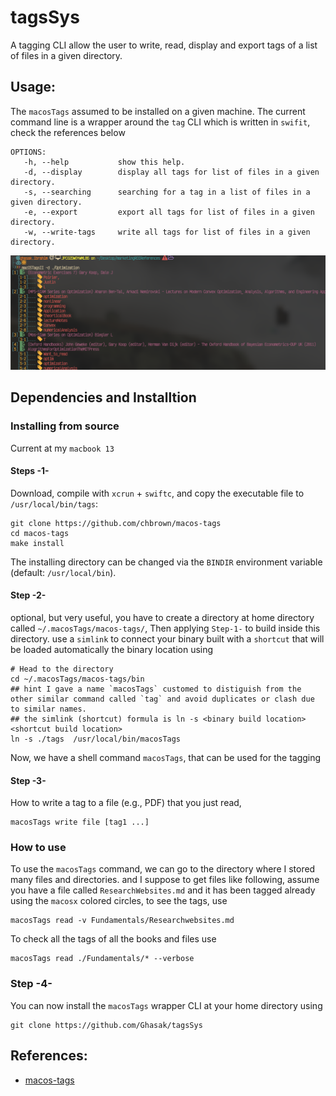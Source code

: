 # tagsSys
A tagging CLI allow the user to write, read, display and export tags of a list of files in a given directory.

## Usage:
The `macosTags` assumed to be installed on a given machine. The current command
line is a wrapper around the `tag` CLI which is written in `swifit`, check the references below


```shell
OPTIONS:
   -h, --help           show this help.
   -d, --display        display all tags for list of files in a given directory.
   -s, --searching      searching for a tag in a list of files in a given directory.
   -e, --export         export all tags for list of files in a given directory.
   -w, --write-tags     write all tags for list of files in a given directory.

```

![TagSys in action](./artifacts/IMG01_01.png)



## Dependencies and Installtion
### Installing from source
Current at my `macbook 13`

#### Steps -1-
Download, compile with `xcrun` + `swiftc`, and copy the executable file to `/usr/local/bin/tags`:
```shell
git clone https://github.com/chbrown/macos-tags
cd macos-tags
make install
```
The installing directory can be changed via the `BINDIR` environment variable (default: `/usr/local/bin`).
#### Step -2-
optional, but very useful,
you have to create a directory at home directory called `~/.macosTags/macos-tags/`, Then applying `Step-1-` to build inside this directory.
use a `simlink` to connect your binary built with a `shortcut` that will be loaded automatically the binary location using

```shell
# Head to the directory
cd ~/.macosTags/macos-tags/bin
## hint I gave a name `macosTags` customed to distiguish from the other similar command called `tag` and avoid duplicates or clash due to similar names.
## the simlink (shortcut) formula is ln -s <binary build location> <shortcut build location>
ln -s ./tags  /usr/local/bin/macosTags
```

Now, we have a shell command `macosTags`, that can be used for the tagging

#### Step -3-
How to write a tag to a file (e.g., PDF) that you just read,

```shell
macosTags write file [tag1 ...]

```
### How to use
To use the `macosTags` command, we can go to the directory where I stored many files and directories.
and I suppose to get files like following, assume you have a file called `ResearchWebsites.md` and it has been tagged already using the `macosx` colored circles,
to see the tags, use

```shell
macosTags read -v Fundamentals/Researchwebsites.md
```

To check all the tags of all the books and files use

```shell
macosTags read ./Fundamentals/* --verbose
```

### Step -4-
You can now install the `macosTags` wrapper CLI at your home directory using

```shell
git clone https://github.com/Ghasak/tagsSys
```


## References:
- [macos-tags](https://github.com/chbrown/macos-tags)
